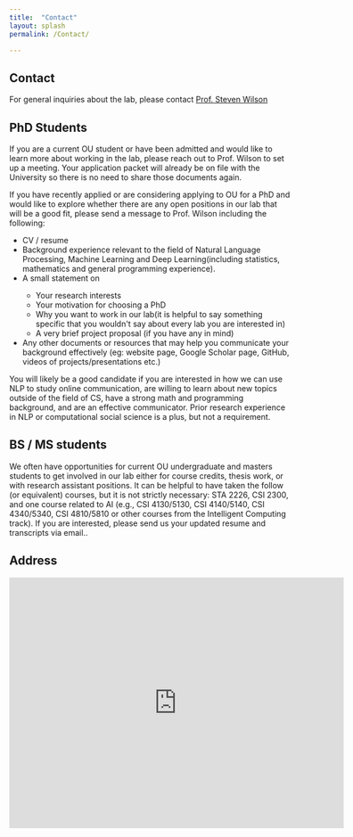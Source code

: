 ```yaml
---
title:  "Contact"
layout: splash
permalink: /Contact/

---
```


<html lang="en">
<head>
   <meta charset="UTF-8">
   <meta http-equiv="X-UA-Compatible" content="IE=edge">
   <meta name="viewport" content="width=device-width, initial-scale=1.0">
   <style type="text/css">
    u {    
    border-bottom: 1px dotted #000;
    text-decoration: none;
    cursor: pointer;
}
</style>

   <!-- Credits for the HTML and CSS code go to S-Tech04 -->

</head>
<body>


<section class = "page_content" itemprop = "text">
<p><h1>Contact</h1></p>
<p>For general inquiries about the lab, please contact <a href = "mailto:stevenwilson@oakland.edu">Prof. Steven Wilson</a>
</p>
</section>

<!--
<p><h2><strong>Prospective Students </strong></h2></p>
<p>We are always looking for motivated and talented researchers to join our team. Please feel free to reach out if you want more information about the lab or if you're interested in doing NLP research at Oakland University.</p>
-->

<p><h2><strong>PhD Students </strong></h2></p>
<p>If you are a current OU student or have been admitted and would like to learn more about working in the lab, please reach out to Prof. Wilson to set up a meeting. Your application packet will already be on file with the University so there is no need to share those documents again.</p>
<p>If you have recently applied or are considering applying to OU for a PhD and would like to explore whether there are any open positions in our lab that will be a good fit, please send a message to Prof. Wilson including the following:</p>

<ul>
<li>CV / resume</li>
<li>Background experience relevant to the field of Natural Language Processing, Machine Learning and Deep Learning(including statistics, mathematics and general programming experience).</li>
<li>A small statement on</li>
<ul>
<li>Your research interests</li>
<li>Your motivation for choosing a PhD</li>
<li>Why you want to work in our lab(it is helpful to say something specific that you wouldn't say about every lab you are interested in)</li>
<li>A very brief project proposal (if you have any in mind)</li>
</ul>

<li>Any other documents or resources that may help you communicate your background effectively (eg: website page, Google Scholar page, GitHub, videos of projects/presentations etc.) </li>
</ul>


<section><p>You will likely be a good candidate if you are interested in how we can use NLP to study online communication, are willing to learn about new topics outside of the field of CS, have a strong math and programming background, and are an effective communicator. Prior research experience in NLP or computational social science is a plus, but not a requirement.</p></section>


<p><h2><strong>BS / MS students</strong></h2></p>
<p>We often have opportunities for current OU undergraduate and masters students to get involved in our lab either for course credits, thesis work, or with research assistant positions. It can be helpful to have taken the follow (or equivalent) courses, but it is not strictly necessary: STA 2226, CSI 2300, and one course related to AI (e.g., CSI 4130/5130, CSI 4140/5140, CSI 4340/5340, CSI 4810/5810 or other courses from the Intelligent Computing track). If you are interested, please send us your updated resume and transcripts via email..</p>



<p><h2><strong>Address</strong></h2></p>

<iframe src="https://www.google.com/maps/embed?pb=!1m18!1m12!1m3!1d2933.5178951377147!2d-83.21715408453385!3d42.67157077916716!2m3!1f0!2f0!3f0!3m2!1i1024!2i768!4f13.1!3m3!1m2!1s0x8824ea8590e16b47%3A0x6b5d32ffab8de22a!2sOakland%20University%20-%20Engineering%20Center!5e0!3m2!1sen!2sus!4v1657157418102!5m2!1sen!2sus" width="600" height="450" style="border:0;" allowfullscreen="" loading="lazy" referrerpolicy="no-referrer-when-downgrade"></iframe>


</body>
</html>
